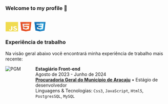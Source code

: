### Welcome to my profile 👋
<div style="display: inline_block"><br>
  <img align="center" alt="Rafa-Js" height="30" width="40" src="https://raw.githubusercontent.com/devicons/devicon/master/icons/javascript/javascript-plain.svg">
  <img align="center" alt="Rafa-HTML" height="30" width="40" src="https://raw.githubusercontent.com/devicons/devicon/master/icons/html5/html5-original.svg">
  <img align="center" alt="Rafa-CSS" height="30" width="40" src="https://raw.githubusercontent.com/devicons/devicon/master/icons/css3/css3-original.svg">
</div>

### Experiência de trabalho
Na visão geral abaixo você encontrará minha experiência de trabalho mais recente:

[<img align="left" height="94px" width="94px" alt="PGM" src="https://cdn.discordapp.com/attachments/817401092752932916/1017400940896194560/avatar_960.jpg"/>](https://www.aracaju.se.gov.br/procuradoria/)

**Estagiário Front-end** \
Agosto de 2023 - Junho de 2024 \
[**Procuradoria Geral do Município de Aracaju**](https://www.aracaju.se.gov.br/procuradoria/) • Estágio de desenvolvedor \
Linguagens & Tecnologias: `Css3`, `JavaScript`, `Html5`, `PostgresSQL`, `MySQL`\
<br/>

